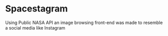 # Spacestagram
Using Public NASA API an image browsing front-end was made to resemble a social media like Instagram
